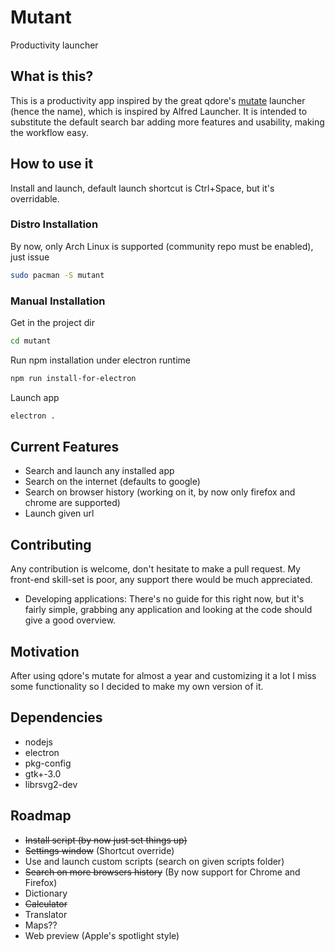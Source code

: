 # Mutant
Productivity launcher

## What is this?
This is a productivity app inspired by the great qdore's [mutate](https://github.com/qdore/Mutate) launcher (hence the name), which is inspired by Alfred Launcher.
It is intended to substitute the default search bar adding more features and usability, making the workflow easy.

## How to use it
Install and launch, default launch shortcut is Ctrl+Space, but it's overridable.

### Distro Installation
By now, only Arch Linux is supported (community repo must be enabled), just issue

```bash
sudo pacman -S mutant
```

### Manual Installation
Get in the project dir

```bash
cd mutant
```

Run npm installation under electron runtime

```bash
npm run install-for-electron
```

Launch app

```bash
electron .
```

## Current Features
* Search and launch any installed app
* Search on the internet (defaults to google)
* Search on browser history (working on it, by now only firefox and chrome are supported)
* Launch given url

## Contributing
Any contribution is welcome, don't hesitate to make a pull request.
My front-end skill-set is poor, any support there would be much appreciated.

* Developing applications:
  There's no guide for this right now, but it's fairly simple, grabbing any application and looking at the code should give a good overview.

## Motivation
After using qdore's mutate for almost a year and customizing it a lot I miss some functionality so I decided to make my own version of it.

## Dependencies
* nodejs
* electron
* pkg-config
* gtk+-3.0
* librsvg2-dev

## Roadmap
* ~~Install script (by now just set things up)~~
* ~~Settings window~~ (Shortcut override)
* Use and launch custom scripts (search on given scripts folder)
* ~~Search on more browsers history~~ (By now support for Chrome and Firefox)
* Dictionary
* ~~Calculator~~
* Translator
* Maps??
* Web preview (Apple's spotlight style)

